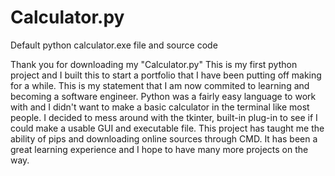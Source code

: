 # Calculator.py
Default python calculator.exe file and source code

Thank you for downloading my "Calculator.py" This is my first python project
and I built this to start a portfolio that I have been putting off making
for a while. This is my statement that I am now commited to learning and becoming
a software engineer. Python was a fairly easy language to work with and I didn't want
to make a basic calculator in the terminal like most people. I decided to mess around 
with the tkinter, built-in plug-in to see if I could make a usable GUI and executable
file. This project has taught me the ability of pips and downloading online sources
through CMD. It has been a great learning experience and I hope to have many more
projects on the way.
